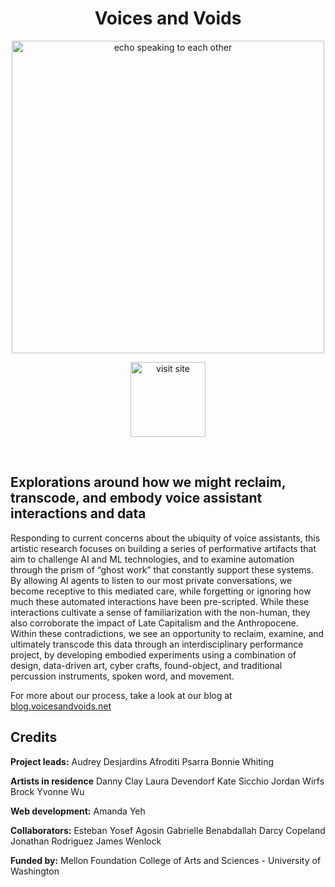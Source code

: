 
<h1 align="center">Voices and Voids</h1>

 <p align="center">
  <img src="https://i.imgur.com/aYDKbjR.gif" alt="echo speaking to each other" width="500px" >
  </p>
  
<a href="https://amandayehh.github.io/voices-and-voids/" >
  <p align="center">
<img src="https://i.imgur.com/LHupK4E.png" alt="visit site" width="120px" >

  </p>
</a>
<p></br></p>


## Explorations around how we might reclaim, transcode, and embody voice assistant interactions and data
Responding to current concerns about the ubiquity of voice assistants, this artistic research focuses on building a series of performative artifacts that aim to challenge AI and ML technologies, and to examine automation through the prism of “ghost work” that constantly support these systems. By allowing AI agents to listen to our most private conversations, we become receptive to this mediated care, while forgetting or ignoring how much these automated interactions have been pre-scripted. While these interactions cultivate a sense of familiarization with the non-human, they also corroborate the impact of Late Capitalism and the Anthropocene. Within these contradictions, we see an opportunity to reclaim, examine, and ultimately transcode this data through an interdisciplinary performance project, by developing embodied experiments using a combination of design, data-driven art, cyber crafts, found-object, and traditional percussion instruments, spoken word, and movement.

For more about our process, take a look at our blog at <a href="https://voicesandvoids.net/">blog.voicesandvoids.net</a>

## Credits

**Project leads:**
Audrey Desjardins
Afroditi Psarra
Bonnie Whiting

**Artists in residence**
Danny Clay
Laura Devendorf
Kate Sicchio
Jordan Wirfs Brock
Yvonne Wu

**Web development:**
Amanda Yeh

**Collaborators:**
Esteban Yosef Agosin
Gabrielle Benabdallah
Darcy Copeland
Jonathan Rodriguez
James Wenlock

**Funded by:**
Mellon Foundation
College of Arts and Sciences - University of Washington

